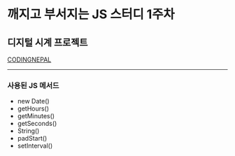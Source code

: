 # 깨지고 부서지는 JS 스터디 1주차

## 디지털 시계 프로젝트

[CODINGNEPAL](https://www.youtube.com/watch?v=CP2V4tN8kYI&t=41s)

---

### 사용된 JS 메서드

- new Date()
- getHours()
- getMinutes()
- getSeconds()
- String()
- padStart()
- setInterval()
